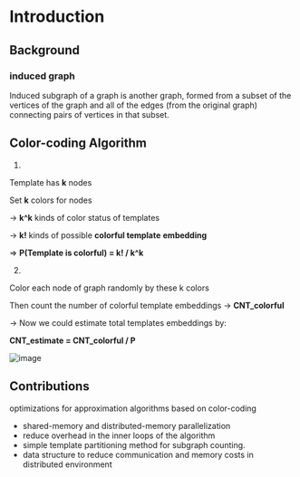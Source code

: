 



# Introduction

## Background



### induced graph

Induced subgraph of a graph is another graph, formed from a subset of the vertices of the graph and all of the edges (from the original graph) connecting pairs of vertices in that subset.





## Color-coding Algorithm

1.

Template has **k** nodes

Set **k** colors for nodes

-> **k^k** kinds of color status of templates

-> **k!** kinds of possible **colorful template** **embedding**

=> **P(Template is colorful)  = k! / k^k**

2.

Color each node of graph randomly by these k colors

Then count the number of colorful template embeddings -> **CNT_colorful**



-> Now we could estimate total templates embeddings by:

**CNT_estimate = CNT_colorful / P**

![image](https://user-images.githubusercontent.com/41974269/216795869-d173509f-2bbe-4da1-964b-da258ad96311.png)


## Contributions

optimizations for approximation algorithms based on color-coding

* shared-memory and distributed-memory parallelization
* reduce overhead in the inner loops of the algorithm
* simple template partitioning method for subgraph counting.
* data structure to reduce communication and memory costs  in distributed environment



